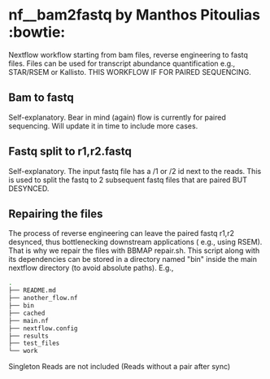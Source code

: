 # nf__bam2fastq by Manthos Pitoulias :bowtie:
Nextflow workflow starting from bam files, reverse engineering to fastq files. Files can be used for transcript abundance quantification e.g.,  STAR/RSEM or Kallisto. THIS WORKFLOW IF FOR PAIRED SEQUENCING.


## Bam to fastq

Self-explanatory. Bear in mind (again) flow is currently for paired sequencing. Will update it in time to include more cases.

## Fastq split to r1,r2.fastq
Self-explanatory. The input fastq file has a /1 or /2 id next to the reads. This is used to split the fastq to 2 subsequent fastq files that are paired BUT DESYNCED.


## Repairing the files

The process of reverse engineering can leave the paired fastq r1,r2 desynced, thus bottlenecking downstream applications ( e.g., using RSEM). That is why we repair the files with BBMAP repair.sh. This script along with its dependencies can be stored in a directory  named "bin" inside the main nextflow directory (to avoid absolute paths). E.g., 

```bash
.
├── README.md
├── another_flow.nf
├── bin
├── cached
├── main.nf
├── nextflow.config
├── results
├── test_files
└── work

```

Singleton Reads are not included (Reads without a pair after sync)
